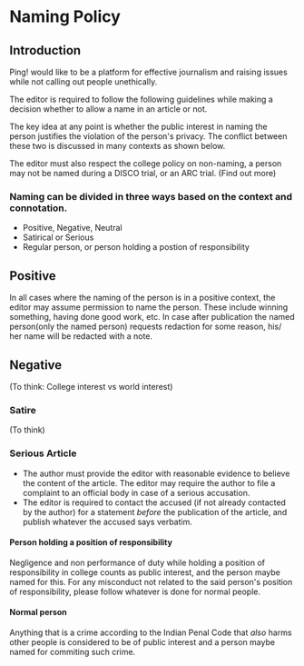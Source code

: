 # Naming Policy

## Introduction 

Ping! would like to be a platform for effective journalism and raising issues while not calling out people unethically.

The editor is required to follow the following guidelines while making a decision whether to allow a name in an article or not.

The key idea at any point is whether the public interest in naming the person justifies the violation of the person's privacy. The conflict between these two is discussed in many contexts as shown below.

The editor must also respect the college policy on non-naming, a person may not be named during a DISCO trial, or an ARC trial. (Find out more)

### Naming can be divided in three ways based on the context and connotation.
+ Positive, Negative, Neutral
+ Satirical or Serious
+ Regular person, or person holding a postion of responsibility

## Positive
In all cases where the naming of the person is in a positive context, the editor may assume permission to name the person. These include winning something, having done good work, etc. In case after publication the named person(only the named person) requests redaction for some reason, his/ her name will be redacted with a note.

## Negative
(To think: College interest vs world interest)
### Satire
(To think)
### Serious Article
+ The author must provide the editor with reasonable evidence to believe the content of the article. The editor may require the author to file a complaint to an official body in case of a serious accusation. 
+ The editor is required to contact the accused (if not already contacted by the author) for a statement *before* the publication of the article, and publish whatever the accused says verbatim. 
#### Person holding a position of responsibility
Negligence and non performance of duty while holding a position of responsibility in college counts as public interest, and the person maybe named for this. For any misconduct not related to the said person's position of responsibility, please follow whatever is done for normal people.
#### Normal person
Anything that is a crime according to the Indian Penal Code that *also* harms other people is considered to be of public interest and a person maybe named for commiting such crime.

